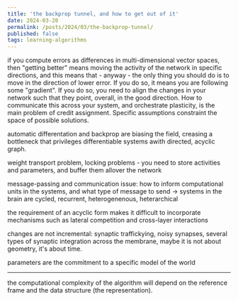 ```yaml
---
title: 'the backprop tunnel, and how to get out of it'
date: 2024-03-20
permalink: /posts/2024/03/the-backprop-tunnel/
published: false
tags: learning-algorithms
---
```


if you compute errors as differences in multi-dimensional vector spaces, then "getting better" means moving the activity of the network in specific directions, and this means that - anyway - the only thing you should do is to move in the direction of lower error. If you do so, it means you are following some "gradient". If you do so, you need to align the changes in your network such that they point, overall, in the good direction. How to communicate this across your system, and orchestrate plasticity, is the main problem of credit assignment. Specific assumptions constraint the space of possible solutions. 

automatic differentation and backprop are biasing the field, creasing a bottleneck that privileges differentiable systems awith directed, acyclic graph.

weight transport problem, locking problems - you need to store activities and parameters, and buffer them allover the network

message-passing and communication issue: how to inform computational units in the systems, and what type of message to send -> systems in the brain are cycled, recurrent, heterogenenous, heterarchical

the requirement of an acyclic form makes it difficult to incorporate mechanisms such as lateral competition and cross-layer interactions

changes are not incremental: synaptic traffickying, noisy synapses, several types of synaptic integration across the membrane, maybe it is not about geometry, it's about time.

parameters are the commitment to a specific model of the world


------

the computational complexity of the algorithm will depend on the reference frame and the data structure (the representation).